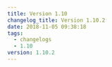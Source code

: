 ```yaml
---
title: Version 1.10
changelog_title: Version 1.10.2
date: 2018-11-05 09:38:18
tags:
  - changelogs
  - 1.10
version: 1.10.2
---
```


<script src="https://gist.github.com/spinnaker-release/cf93cc68547ae25e3d6061c09a37f8c0.js"/>
